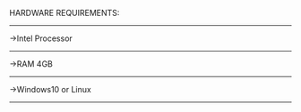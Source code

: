 HARDWARE REQUIREMENTS:<hr>
             ->Intel Processor<hr>
             ->RAM 4GB<hr>
             ->Windows10 or Linux<hr>
